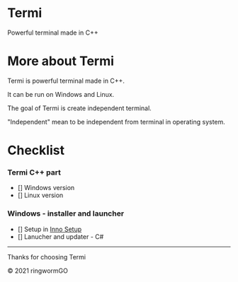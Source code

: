 # Termi
Powerful terminal made in C++

# More about Termi
Termi is powerful terminal made in C++.

It can be run on Windows and Linux.

The goal of Termi is create independent terminal.

"Independent" mean to be independent from terminal in operating system.

# Checklist

### Termi C++ part
- [] Windows version
- [] Linux version

### Windows - installer and launcher

- [] Setup in [Inno Setup](https://github.com/jrsoftware/issrc)
- [] Lanucher and updater - C#

____________________________________

Thanks for choosing Termi

© 2021 ringwormGO
